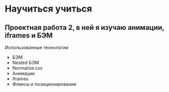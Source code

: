 # Научиться учиться

## Проектная работа 2, в ней я изучаю анимации, iframes и БЭМ

Использованные технологии

- БЭМ
- Nested БЭМ
- Normalize.css
- Анимации
- Iframes
- Флексы и позиционирование
